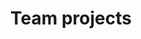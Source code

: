 ---
title: Team projects

# Listing view
view: community/custom_compact

# Optional banner image (relative to `assets/media/` folder).
banner:
  caption: ''
  image: ''
---